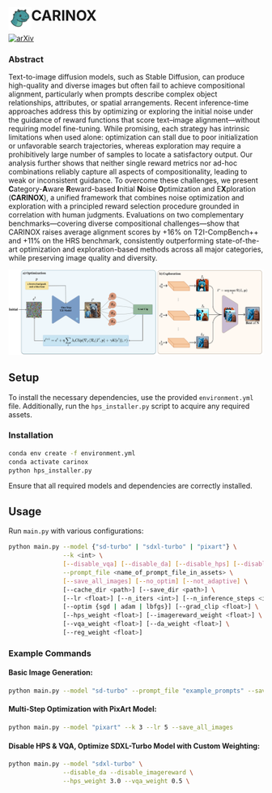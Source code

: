 # <img align="left" src="docs/static/images/carinox-icon-fc.png" width="45"> **CARINOX**


<!-- __Authors__:  -->

[![arXiv](https://img.shields.io/badge/arXiv-Paper-red.svg)](#)


### Abstract
Text-to-image diffusion models, such as Stable Diffusion, can produce high-quality and diverse images but often fail to achieve compositional alignment, particularly when prompts describe complex object relationships, attributes, or spatial arrangements. Recent inference-time approaches address this by optimizing or exploring the initial noise under the guidance of reward functions that score text–image alignment—without requiring model fine-tuning. While promising, each strategy has intrinsic limitations when used alone: optimization can stall due to poor initialization or unfavorable search trajectories, whereas exploration may require a prohibitively large number of samples to locate a satisfactory output. Our analysis further shows that neither single reward metrics nor ad-hoc combinations reliably capture all aspects of compositionality, leading to weak or inconsistent guidance. To overcome these challenges, we present <strong>C</strong>ategory-<strong>A</strong>ware <strong>R</strong>eward-based <strong>I</strong>nitial <strong>N</strong>oise <strong>O</strong>ptimization and E<strong>X</strong>ploration (<strong>CARINOX</strong>), a unified framework that combines noise optimization and exploration with a principled reward selection procedure grounded in correlation with human judgments. Evaluations on two complementary benchmarks—covering diverse compositional challenges—show that CARINOX raises average alignment scores by +16% on T2I-CompBench++ and +11% on the HRS benchmark, consistently outperforming state-of-the-art optimization and exploration-based methods across all major categories, while preserving image quality and diversity.

![](docs/static/images/method.png "Pipeline for CARIOX")

## **Setup**
To install the necessary dependencies, use the provided `environment.yml` file. Additionally, run the `hps_installer.py` script to acquire any required assets.

### **Installation**
```bash
conda env create -f environment.yml
conda activate carinox
python hps_installer.py
```
Ensure that all required models and dependencies are correctly installed.

## **Usage**
Run `main.py` with various configurations:

```bash
python main.py --model {"sd-turbo" | "sdxl-turbo" | "pixart"} \
               --k <int> \
               [--disable_vqa] [--disable_da] [--disable_hps] [--disable_imagereward] \
               --prompt_file <name_of_prompt_file_in_assets> \
               [--save_all_images] [--no_optim] [--not_adaptive] \
               [--cache_dir <path>] [--save_dir <path>] \
               [--lr <float>] [--n_iters <int>] [--n_inference_steps <int>] \
               [--optim {sgd | adam | lbfgs}] [--grad_clip <float>] \
               [--hps_weight <float>] [--imagereward_weight <float>] \
               [--vqa_weight <float>] [--da_weight <float>] \
               [--reg_weight <float>]
```

### **Example Commands**

#### Basic Image Generation:
```bash
python main.py --model "sd-turbo" --prompt_file "example_prompts" --save_all_images
```

#### Multi-Step Optimization with PixArt Model:
```bash
python main.py --model "pixart" --k 3 --lr 5 --save_all_images
```

#### Disable HPS & VQA, Optimize SDXL-Turbo Model with Custom Weighting:
```bash
python main.py --model "sdxl-turbo" \
               --disable_da --disable_imagereward \
               --hps_weight 3.0 --vqa_weight 0.5 \
```


